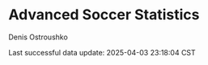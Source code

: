 # Advanced Soccer Statistics
Denis Ostroushko

<!-- gfm -->

Last successful data update: 2025-04-03 23:18:04 CST
